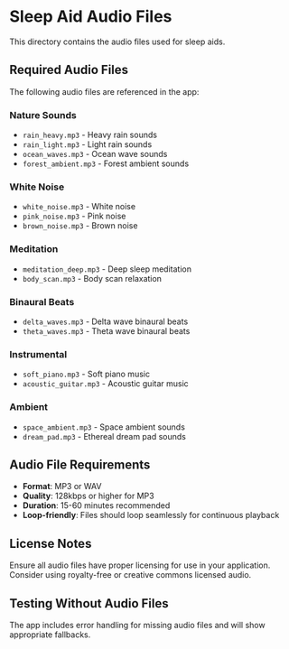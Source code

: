 # Sleep Aid Audio Files

This directory contains the audio files used for sleep aids.

## Required Audio Files

The following audio files are referenced in the app:

### Nature Sounds
- `rain_heavy.mp3` - Heavy rain sounds
- `rain_light.mp3` - Light rain sounds  
- `ocean_waves.mp3` - Ocean wave sounds
- `forest_ambient.mp3` - Forest ambient sounds

### White Noise
- `white_noise.mp3` - White noise
- `pink_noise.mp3` - Pink noise
- `brown_noise.mp3` - Brown noise

### Meditation
- `meditation_deep.mp3` - Deep sleep meditation
- `body_scan.mp3` - Body scan relaxation

### Binaural Beats
- `delta_waves.mp3` - Delta wave binaural beats
- `theta_waves.mp3` - Theta wave binaural beats

### Instrumental
- `soft_piano.mp3` - Soft piano music
- `acoustic_guitar.mp3` - Acoustic guitar music

### Ambient
- `space_ambient.mp3` - Space ambient sounds
- `dream_pad.mp3` - Ethereal dream pad sounds

## Audio File Requirements

- **Format**: MP3 or WAV
- **Quality**: 128kbps or higher for MP3
- **Duration**: 15-60 minutes recommended
- **Loop-friendly**: Files should loop seamlessly for continuous playback

## License Notes

Ensure all audio files have proper licensing for use in your application.
Consider using royalty-free or creative commons licensed audio.

## Testing Without Audio Files

The app includes error handling for missing audio files and will show appropriate fallbacks.